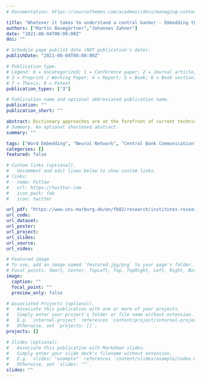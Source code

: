 ```yaml
---
# Documentation: https://sourcethemes.com/academic/docs/managing-content/

title: "Whatever it takes to understand a central banker - Embedding their words using neural networks."
authors: ["Martin Baumgärtner","Johannes Zahner"]
date: "2021-08-04T00:00:00Z"
doi: ""

# Schedule page publish date (NOT publication's date).
publishDate: "2021-08-04T00:00:00Z"

# Publication type.
# Legend: 0 = Uncategorized; 1 = Conference paper; 2 = Journal article;
# 3 = Preprint / Working Paper; 4 = Report; 5 = Book; 6 = Book section;
# 7 = Thesis; 8 = Patent
publication_types: ["3"]

# Publication name and optional abbreviated publication name.
publication: ""
publication_short: ""

abstract: Dictionary approaches are at the forefront of current techniques for quantifying central bank communication. This paper proposes embeddings - a language model trained using machine learning techniques - to locate words and documents in a multidimensional vector space. To accomplish this, we gather a text corpus that is unparalleled in size and diversity in the central bank communication literature, as well as introduce a novel approach to text quantification from computational linguistics. Utilizing this novel text corpus of over 23,000 documents from over 130 central banks we are able to provide high quality text-representations -embeddings- for central banks. Finally, we demonstrate the applicability of embeddings in this paper by several examples in the fields of monetary policy surprises, financial uncertainty, and gender bias.
# Summary. An optional shortened abstract.
summary: ""

tags: ["Word Embedding", "Neural Network", "Central Bank Communication", "Natural Language Processing", "Transfer Learning"]
categories: []
featured: false

# Custom links (optional).
#   Uncomment and edit lines below to show custom links.
# links:
# - name: Follow
#   url: https://twitter.com
#   icon_pack: fab
#   icon: twitter

url_pdf: "https://www.uni-marburg.de/en/fb02/research/institutes-research-groups/macie/activities/macie-papers/2021/2021-01_zahner_baumgaertner.pdf"
url_code:
url_dataset:
url_poster:
url_project:
url_slides:
url_source:
url_video:

# Featured image
# To use, add an image named `featured.jpg/png` to your page's folder. 
# Focal points: Smart, Center, TopLeft, Top, TopRight, Left, Right, BottomLeft, Bottom, BottomRight.
image:
  caption: ""
  focal_point: ""
  preview_only: false

# Associated Projects (optional).
#   Associate this publication with one or more of your projects.
#   Simply enter your project's folder or file name without extension.
#   E.g. `internal-project` references `content/project/internal-project/index.md`.
#   Otherwise, set `projects: []`.
projects: []

# Slides (optional).
#   Associate this publication with Markdown slides.
#   Simply enter your slide deck's filename without extension.
#   E.g. `slides: "example"` references `content/slides/example/index.md`.
#   Otherwise, set `slides: ""`.
slides: ""
---
```

